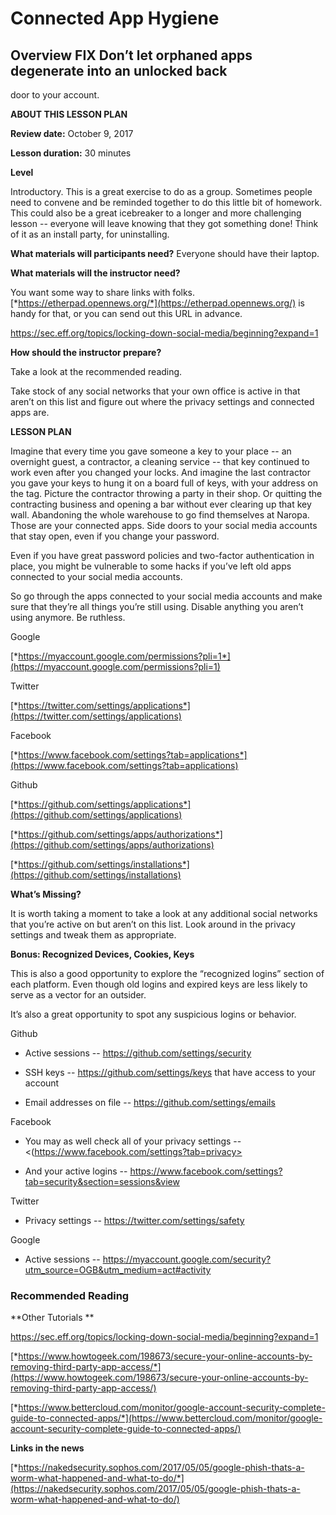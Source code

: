 Connected App Hygiene
======================

## Overview FIX Don’t let orphaned apps degenerate into an unlocked back
door to your account.

**ABOUT THIS LESSON PLAN**

**Review date:** October 9, 2017

**Lesson duration:** 30 minutes

**Level**

Introductory. This is a great exercise to do as a group. Sometimes
people need to convene and be reminded together to do this little bit of
homework. This could also be a great icebreaker to a longer and more
challenging lesson -- everyone will leave knowing that they got
something done! Think of it as an install party, for uninstalling.

**What materials will participants need?** Everyone should have their
laptop.

**What materials will the instructor need?**

You want some way to share links with folks.
[*https://etherpad.opennews.org/*](https://etherpad.opennews.org/) is
handy for that, or you can send out this URL in advance.


https://sec.eff.org/topics/locking-down-social-media/beginning?expand=1

**How should the instructor prepare?**

Take a look at the recommended reading.

Take stock of any social networks that your own office is active in that
aren’t on this list and figure out where the privacy settings and
connected apps are.

**LESSON PLAN**

Imagine that every time you gave someone a key to your place -- an
overnight guest, a contractor, a cleaning service -- that key continued
to work even after you changed your locks. And imagine the last
contractor you gave your keys to hung it on a board full of keys, with
your address on the tag. Picture the contractor throwing a party in
their shop. Or quitting the contracting business and opening a bar
without ever clearing up that key wall. Abandoning the whole warehouse
to go find themselves at Naropa. Those are your connected apps. Side
doors to your social media accounts that stay open, even if you change
your password.

Even if you have great password policies and two-factor authentication
in place, you might be vulnerable to some hacks if you’ve left old apps
connected to your social media accounts.

So go through the apps connected to your social media accounts and make
sure that they’re all things you’re still using. Disable anything you
aren’t using anymore. Be ruthless.

Google

[*https://myaccount.google.com/permissions?pli=1*](https://myaccount.google.com/permissions?pli=1)

Twitter

[*https://twitter.com/settings/applications*](https://twitter.com/settings/applications)

Facebook

[*https://www.facebook.com/settings?tab=applications*](https://www.facebook.com/settings?tab=applications)

Github

[*https://github.com/settings/applications*](https://github.com/settings/applications)

[*https://github.com/settings/apps/authorizations*](https://github.com/settings/apps/authorizations)

[*https://github.com/settings/installations*](https://github.com/settings/installations)

**What’s Missing?**

It is worth taking a moment to take a look at any additional social
networks that you’re active on but aren’t on this list. Look around in
the privacy settings and tweak them as appropriate.

**Bonus: Recognized Devices, Cookies, Keys**

This is also a good opportunity to explore the “recognized logins”
section of each platform. Even though old logins and expired keys are
less likely to serve as a vector for an outsider.

It’s also a great opportunity to spot any suspicious logins or behavior.

Github

-   Active sessions -- <https://github.com/settings/security>

-   SSH keys -- <https://github.com/settings/keys> that have access to your account

-   Email addresses on file --  <https://github.com/settings/emails>

Facebook

-   You may as well check all of your privacy settings -- <(https://www.facebook.com/settings?tab=privacy>

-   And your active logins --  <https://www.facebook.com/settings?tab=security&section=sessions&view>

Twitter

-   Privacy settings --  <https://twitter.com/settings/safety>

Google

-   Active sessions -- <https://myaccount.google.com/security?utm_source=OGB&utm_medium=act#activity>

### Recommended Reading

**Other Tutorials **

https://sec.eff.org/topics/locking-down-social-media/beginning?expand=1

[*https://www.howtogeek.com/198673/secure-your-online-accounts-by-removing-third-party-app-access/*](https://www.howtogeek.com/198673/secure-your-online-accounts-by-removing-third-party-app-access/)

[*https://www.bettercloud.com/monitor/google-account-security-complete-guide-to-connected-apps/*](https://www.bettercloud.com/monitor/google-account-security-complete-guide-to-connected-apps/)

**Links in the news**

[*https://nakedsecurity.sophos.com/2017/05/05/google-phish-thats-a-worm-what-happened-and-what-to-do/*](https://nakedsecurity.sophos.com/2017/05/05/google-phish-thats-a-worm-what-happened-and-what-to-do/)
